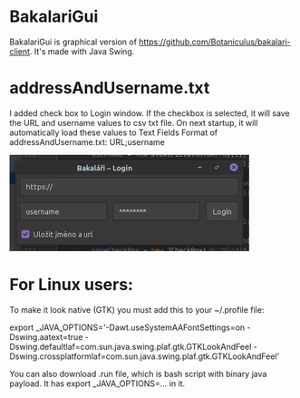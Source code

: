 # BakalariGui
BakalariGui is graphical version of https://github.com/Botaniculus/bakalari-client. It's made with Java Swing. 

# addressAndUsername.txt
I added check box to Login window. If the checkbox is selected, it will save the URL and username values to csv txt file. On next startup, it will automatically load these values to Text Fields
Format of addressAndUsername.txt:
URL;username

![alt text](loginWindow.png)

# For Linux users:
To make it look native (GTK) you must add this to your ~/.profile file:

export _JAVA_OPTIONS='-Dawt.useSystemAAFontSettings=on -Dswing.aatext=true -Dswing.defaultlaf=com.sun.java.swing.plaf.gtk.GTKLookAndFeel -Dswing.crossplatformlaf=com.sun.java.swing.plaf.gtk.GTKLookAndFeel'

You can also download .run file, which is bash script with binary java payload. It has export _JAVA_OPTIONS=... in it.
